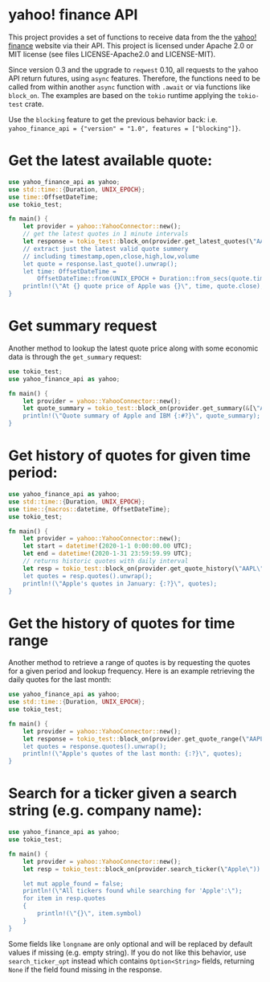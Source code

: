 # yahoo! finance API
This project provides a set of functions to receive data from the
the [yahoo! finance](https://finance.yahoo.com) website via their API. This project
is licensed under Apache 2.0 or MIT license (see files LICENSE-Apache2.0 and LICENSE-MIT).

Since version 0.3 and the upgrade to ```reqwest``` 0.10, all requests to the yahoo API return futures, using ```async``` features.
Therefore, the functions need to be called from within another ```async``` function with ```.await``` or via functions like ```block_on```. The examples are based on the ```tokio``` runtime applying the ```tokio-test``` crate.

Use the `blocking` feature to get the previous behavior back: i.e. `yahoo_finance_api = {"version" = "1.0", features = ["blocking"]}`. 

# Get the latest available quote:
```rust
use yahoo_finance_api as yahoo;
use std::time::{Duration, UNIX_EPOCH};
use time::OffsetDateTime;
use tokio_test;

fn main() {
    let provider = yahoo::YahooConnector::new();
    // get the latest quotes in 1 minute intervals
    let response = tokio_test::block_on(provider.get_latest_quotes(\"AAPL\", \"1d\")).unwrap();
    // extract just the latest valid quote summery
    // including timestamp,open,close,high,low,volume
    let quote = response.last_quote().unwrap();
    let time: OffsetDateTime =
        OffsetDateTime::from(UNIX_EPOCH + Duration::from_secs(quote.timestamp));
    println!(\"At {} quote price of Apple was {}\", time, quote.close);
}
```
# Get summary request
Another method to lookup the latest quote price along with some economic data is through the `get_summary` request:
```rust
use tokio_test;
use yahoo_finance_api as yahoo;

fn main() {
    let provider = yahoo::YahooConnector::new();
    let quote_summary = tokio_test::block_on(provider.get_summary(&[\"AAPL\", \"IBM\"]));
    println!(\"Quote summary of Apple and IBM {:#?}\", quote_summary);
}
```
# Get history of quotes for given time period:
```rust
use yahoo_finance_api as yahoo;
use std::time::{Duration, UNIX_EPOCH};
use time::{macros::datetime, OffsetDateTime};
use tokio_test;

fn main() {
    let provider = yahoo::YahooConnector::new();
    let start = datetime!(2020-1-1 0:00:00.00 UTC);
    let end = datetime!(2020-1-31 23:59:59.99 UTC);
    // returns historic quotes with daily interval
    let resp = tokio_test::block_on(provider.get_quote_history(\"AAPL\", start, end)).unwrap();
    let quotes = resp.quotes().unwrap();
    println!(\"Apple's quotes in January: {:?}\", quotes);
}
```
# Get the history of quotes for time range
Another method to retrieve a range of quotes is by requesting the quotes for a given period and 
lookup frequency. Here is an example retrieving the daily quotes for the last month:
```rust
use yahoo_finance_api as yahoo;
use std::time::{Duration, UNIX_EPOCH};
use tokio_test;

fn main() {
    let provider = yahoo::YahooConnector::new();
    let response = tokio_test::block_on(provider.get_quote_range(\"AAPL\", \"1d\", \"1mo\")).unwrap();
    let quotes = response.quotes().unwrap();
    println!(\"Apple's quotes of the last month: {:?}\", quotes);
}
```

# Search for a ticker given a search string (e.g. company name):
```rust
use yahoo_finance_api as yahoo;
use tokio_test;

fn main() {
    let provider = yahoo::YahooConnector::new();
    let resp = tokio_test::block_on(provider.search_ticker(\"Apple\")).unwrap();

    let mut apple_found = false;
    println!(\"All tickers found while searching for 'Apple':\");
    for item in resp.quotes 
    {
        println!(\"{}\", item.symbol)
    }
}
```
Some fields like `longname` are only optional and will be replaced by default 
values if missing (e.g. empty string). If you do not like this behavior, 
use `search_ticker_opt` instead which contains `Option<String>` fields, 
returning `None` if the field found missing in the response.
